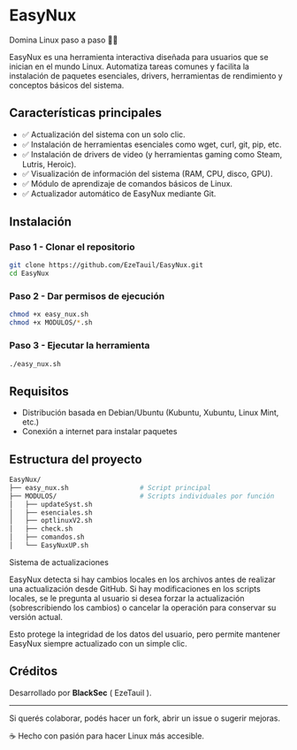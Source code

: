 # EasyNux

Domina Linux paso a paso 📄🚀

EasyNux es una herramienta interactiva diseñada para usuarios que se inician en el mundo Linux. Automatiza tareas comunes y facilita la instalación de paquetes esenciales, drivers, herramientas de rendimiento y conceptos básicos del sistema.

## Características principales

* ✅ Actualización del sistema con un solo clic.
* ✅ Instalación de herramientas esenciales como wget, curl, git, pip, etc.
* ✅ Instalación de drivers de video (y herramientas gaming como Steam, Lutris, Heroic).
* ✅ Visualización de información del sistema (RAM, CPU, disco, GPU).
* ✅ Módulo de aprendizaje de comandos básicos de Linux.
* ✅ Actualizador automático de EasyNux mediante Git.

## Instalación

### Paso 1 - Clonar el repositorio

```bash
git clone https://github.com/EzeTauil/EasyNux.git
cd EasyNux
```

### Paso 2 - Dar permisos de ejecución

```bash
chmod +x easy_nux.sh
chmod +x MODULOS/*.sh
```

### Paso 3 - Ejecutar la herramienta

```bash
./easy_nux.sh
```

## Requisitos

* Distribución basada en Debian/Ubuntu (Kubuntu, Xubuntu, Linux Mint, etc.)
* Conexión a internet para instalar paquetes

## Estructura del proyecto

```bash
EasyNux/
├── easy_nux.sh                  # Script principal
├── MODULOS/                     # Scripts individuales por función
│   ├── updateSyst.sh
│   ├── esenciales.sh
│   ├── optlinuxV2.sh
│   ├── check.sh
│   ├── comandos.sh
│   └── EasyNuxUP.sh
```
Sistema de actualizaciones

EasyNux detecta si hay cambios locales en los archivos antes de realizar una actualización desde GitHub. Si hay modificaciones en los scripts locales, se le pregunta al usuario si desea forzar la actualización (sobrescribiendo los cambios) o cancelar la operación para conservar su versión actual.

Esto protege la integridad de los datos del usuario, pero permite mantener EasyNux siempre actualizado con un simple clic.

## Créditos

Desarrollado por **BlackSec** ( EzeTauil ).

---

Si querés colaborar, podés hacer un fork, abrir un issue o sugerir mejoras.

☕ Hecho con pasión para hacer Linux más accesible.
